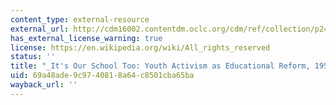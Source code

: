 ```yaml
---
content_type: external-resource
external_url: http://cdm16002.contentdm.oclc.org/cdm/ref/collection/p245801coll10/id/150577
has_external_license_warning: true
license: https://en.wikipedia.org/wiki/All_rights_reserved
status: ''
title: "_It's Our School Too: Youth Activism as Educational Reform, 1951__\u20131979._"
uid: 69a48ade-9c97-4081-8a64-c8501cba65ba
wayback_url: ''
---
```

